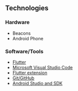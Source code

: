 
## Technologies

### Hardware
 - Beacons
 - Android Phone

### Software/Tools
 - [Flutter](https://flutter.dev/)
 - [Microsoft Visual Studio Code](https://code.visualstudio.com/)
 - [Flutter extension](https://marketplace.visualstudio.com/items?itemName=Dart-Code.flutter)
 - [Git/GitHub](https://github.com/)
 - [Android Studio and SDK](https://developer.android.com/studio)

